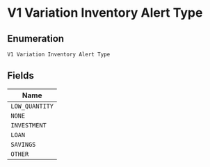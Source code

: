 
# V1 Variation Inventory Alert Type

## Enumeration

`V1 Variation Inventory Alert Type`

## Fields

| Name |
|  --- |
| `LOW_QUANTITY` |
| `NONE` |
| `INVESTMENT` |
| `LOAN` |
| `SAVINGS` |
| `OTHER` |

